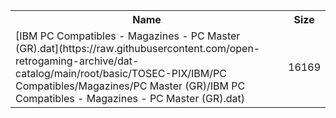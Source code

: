 <table>
<tr><th>Name</th><th>Size</th></tr>
<tr><td>
[IBM PC Compatibles - Magazines - PC Master (GR).dat](https://raw.githubusercontent.com/open-retrogaming-archive/dat-catalog/main/root/basic/TOSEC-PIX/IBM/PC Compatibles/Magazines/PC Master (GR)/IBM PC Compatibles - Magazines - PC Master (GR).dat)
</td><td>16169</td></tr>
</table>
